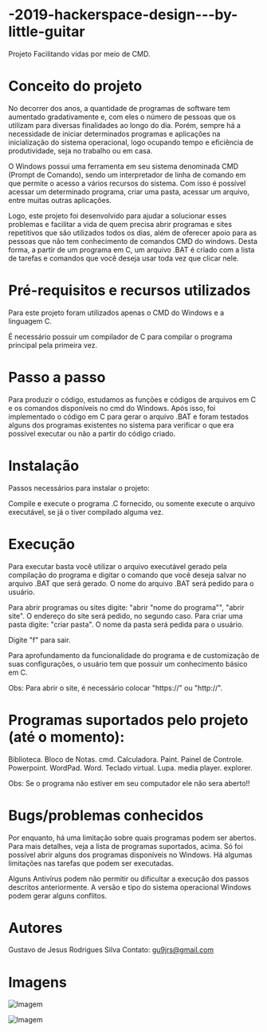 # -2019-hackerspace-design---by-little-guitar
 
Projeto Facilitando vidas por meio de CMD.
 
# Conceito do projeto

No decorrer dos anos, a quantidade de programas de software tem aumentado gradativamente e, com eles o número de pessoas que os utilizam para diversas finalidades ao longo do dia. Porém, sempre há a necessidade de iniciar determinados programas e aplicações na inicialização do sistema operacional, logo ocupando tempo e eficiência de produtividade, seja no trabalho ou em casa. 

O Windows possui uma ferramenta em seu sistema denominada CMD (Prompt de Comando), sendo um interpretador de linha de comando em que permite o acesso a vários recursos do sistema. Com isso é possível acessar um determinado programa, criar uma pasta, acessar um arquivo, entre muitas outras aplicações.

Logo, este projeto foi desenvolvido para ajudar a solucionar esses problemas e facilitar a vida de quem precisa abrir programas e sites repetitivos que são utilizados todos os dias, além de oferecer apoio para as pessoas que não tem conhecimento de comandos CMD do windows. Desta forma, a partir de um programa em C, um arquivo .BAT é criado com a lista de tarefas e comandos que você deseja usar toda vez que clicar nele.

# Pré-requisitos e recursos utilizados
Para este projeto foram utilizados apenas o CMD do Windows e a linguagem C.

É necessário possuir um compilador de C para compilar o programa principal pela primeira vez.
 
# Passo a passo
Para produzir o código, estudamos as funções e códigos de arquivos em C e os comandos disponíveis no cmd do Windows. Após isso, foi implementado o código em C para gerar o arquivo .BAT e foram testados alguns dos programas existentes no sistema para verificar o que era possível executar ou não a partir do código criado.

# Instalação
Passos necessários para instalar o projeto:

Compile e execute o programa .C fornecido, ou somente execute o arquivo executável, se já o tiver compilado alguma vez.

# Execução
Para executar basta você utilizar o arquivo executável gerado pela compilação do programa e digitar o comando que você deseja salvar no arquivo .BAT que será gerado. O nome do arquivo .BAT será pedido para o usuário.

Para abrir programas ou sites digite: "abrir "nome do programa"", "abrir site". O endereço do site será pedido, no segundo caso.
Para criar uma pasta digite: "criar pasta". O nome da pasta será pedida para o usuário.

Digite "f" para sair.

Para aprofundamento da funcionalidade do programa e de customização de suas configurações, o usuário tem que possuir um conhecimento básico em C.

Obs: Para abrir o site, é necessário colocar "https://" ou "http://".


# Programas suportados pelo projeto (até o momento):

Biblioteca.
Bloco de Notas.
cmd.
Calculadora.
Paint.
Painel de Controle.
Powerpoint.
WordPad.
Word.
Teclado virtual.
Lupa.
media player.
explorer.

Obs: Se o programa não estiver em seu computador ele não sera aberto!!


# Bugs/problemas conhecidos

Por enquanto, há uma limitação sobre quais programas podem ser abertos. Para mais detalhes, veja a lista de programas suportados, acima. Só foi possível abrir alguns dos programas disponíveis no Windows. Há algumas limitações nas tarefas que podem ser executadas.

Alguns Antivírus podem não permitir ou dificultar a execução dos passos descritos anteriormente. A versão e tipo do sistema operacional Windows podem gerar alguns conflitos.

# Autores

Gustavo de Jesus Rodrigues Silva
Contato: gu9jrs@gmail.com
 
# Imagens
![Imagem](https://github.com/Gustavo089/-2019-hakspace-design---by-little-guitar/blob/master/img1.png)

![Imagem](https://github.com/Gustavo089/-2019-hakspace-design---by-little-guitar/blob/master/img2.png)
